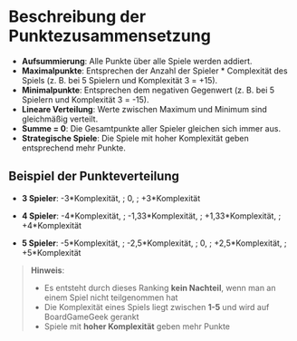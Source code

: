 # **Beschreibung der Punktezusammensetzung**

- **Aufsummierung**: Alle Punkte über alle Spiele werden addiert.
- **Maximalpunkte**: Entsprechen der Anzahl der Spieler * Complexität des Spiels (z. B. bei 5 Spielern und Komplexität 3 = +15).
- **Minimalpunkte**: Entsprechen dem negativen Gegenwert (z. B. bei 5 Spielern und Komplexität 3 = -15).
- **Lineare Verteilung**: Werte zwischen Maximum und Minimum sind gleichmäßig verteilt.
- **Summe = 0**: Die Gesamtpunkte aller Spieler gleichen sich immer aus.
- **Strategische Spiele**: Die Spiele mit hoher Komplexität geben entsprechend mehr Punkte.

## **Beispiel der Punkteverteilung**

- **3 Spieler**:  -3\*Komplexität, \; 0, \; +3\*Komplexität

- **4 Spieler**:  -4\*Komplexität, \; -1,33\*Komplexität, \; +1,33\*Komplexität, \; +4\*Komplexität

- **5 Spieler**:  -5\*Komplexität, \; -2,5\*Komplexität, \; 0, \; +2,5\*Komplexität, \; +5\*Komplexität

> **Hinweis**:
>
> - Es entsteht durch dieses Ranking **kein Nachteil**, wenn man an einem Spiel nicht teilgenommen hat
> - Die Komplexität eines Spiels liegt zwischen **1-5** und wird auf BoardGameGeek gerankt
> - Spiele mit **hoher Komplexität** geben mehr Punkte
